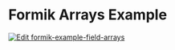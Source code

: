 # Formik Arrays Example

[![Edit formik-example-field-arrays](https://codesandbox.io/static/img/play-codesandbox.svg)](https://codesandbox.io/s/github/jaredpalmer/formik/tree/master/examples/field-arrays?fontsize=14&hidenavigation=1&theme=dark)
